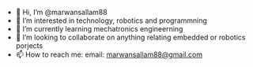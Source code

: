 - 👋 Hi, I’m @marwansallam88
- 👀 I’m interested in technology, robotics and programmning
- 🌱 I’m currently learning mechatronics engineerning
- 💞️ I’m looking to collaborate on anything relating embedded or robotics porjects
- 📫 How to reach me: email: marwansallam88@gmail.com
